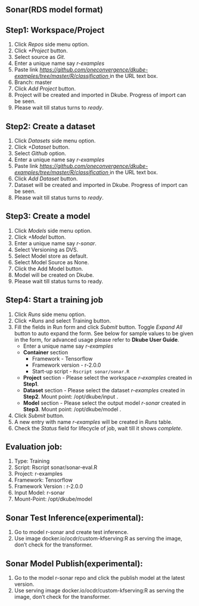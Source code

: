 ## Sonar(RDS model format)
## Step1: Workspace/Project
1. Click *Repos* side menu option.
2. Click *+Project* button.
3. Select source as *Git*.
4. Enter a unique name say *r-examples*
5. Paste link *[https://github.com/oneconvergence/dkube-examples/tree/master/R/classification
 ](https://github.com/oneconvergence/dkube-examples/tree/master/R/classification)* in the URL text box.
6. Branch: master
7. Click *Add Project* button.
8. Project will be created and imported in Dkube. Progress of import can be seen.
9. Please wait till status turns to *ready*.

## Step2: Create a dataset
 1. Click *Datasets* side menu option.
 2. Click *+Dataset* button.
 3. Select *Github* option.
 4. Enter a unique name say *r-examples*
 5. Paste link *[https://github.com/oneconvergence/dkube-examples/tree/master/R/classification
 ](https://github.com/oneconvergence/dkube-examples/tree/master/R/classification)* in the URL text box.
 6. Click *Add Dataset* button.
 7. Dataset will be created and imported in Dkube. Progress of import can be seen.
 8. Please wait till status turns to *ready*.

## Step3: Create a model
 1. Click *Models* side menu option.
 2. Click *+Model* button.
 3. Enter a unique name say *r-sonar*.
 4. Select Versioning as DVS. 
 5. Select Model store as default.
 6. Select Model Source as None.
 7. Click the Add Model button.
 8. Model will be created on Dkube.
 9. Please wait till status turns to ready.

## Step4: Start a training job
 1. Click *Runs* side menu option.
 2. Click *+Runs* and select Training button.
 3. Fill the fields in Run form and click *Submit* button. Toggle *Expand All* button to auto expand the form. See below for sample values to be given in the form, for advanced usage please refer to **Dkube User Guide**.
	- Enter a unique name say *r-examples*
	- **Container** section
		- Framework - Tensorflow
		- Framework version - r-2.0.0
		- Start-up script - `Rscript sonar/sonar.R`
	- **Project** section - Please select the workspace *r-examples* created in **Step1**.	
	- **Dataset** section - Please select the dataset *r-examples* created in **Step2**. Mount point: /opt/dkube/input .
	- **Model** section - Please select the output model *r-sonar* created in **Step3**. Mount point: /opt/dkube/model .
4. Click *Submit* button.
5. A new entry with name *r-examples* will be created in *Runs* table.
6. Check the *Status* field for lifecycle of job, wait till it shows *complete*.

## Evaluation job:
1. Type:  Training
2. Script: Rscript sonar/sonar-eval.R
3. Project: r-examples
4. Framework: Tensorflow
5. Framework Version : r-2.0.0
6. Input Model: r-sonar
7. Mount-Point: /opt/dkube/model

## Sonar Test Inference(experimental):
1. Go to model r-sonar and create test inference.
2. Use image docker.io/ocdr/custom-kfserving:R as serving the image, don’t check for the transformer.

## Sonar Model Publish(experimental):
1. Go to the model r-sonar repo and click the publish model at the latest version.
2. Use serving image docker.io/ocdr/custom-kfserving:R as serving the image, don’t check for the transformer.






